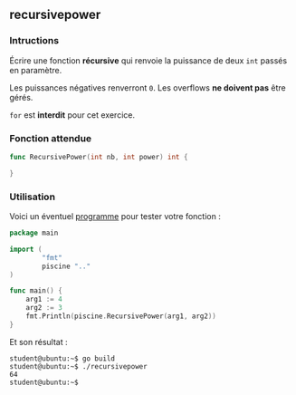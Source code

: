 ## recursivepower

### Intructions

Écrire une fonction **récursive** qui renvoie la puissance de deux `int` passés en paramètre.

Les puissances négatives renverront `0`. Les overflows **ne doivent pas** être gérés.

`for` est **interdit** pour cet exercice.

### Fonction attendue

```go
func RecursivePower(int nb, int power) int {

}
```

### Utilisation

Voici un éventuel [programme](TODO-LINK) pour tester votre fonction :

```go
package main

import (
        "fmt"
        piscine ".."
)

func main() {
	arg1 := 4
	arg2 := 3
	fmt.Println(piscine.RecursivePower(arg1, arg2))
}
```

Et son résultat :

```console
student@ubuntu:~$ go build
student@ubuntu:~$ ./recursivepower
64
student@ubuntu:~$
```
